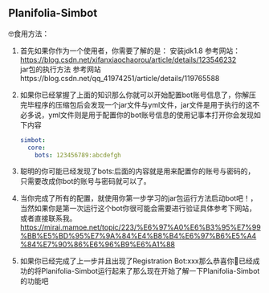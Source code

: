 ## Planifolia-Simbot

🤓食用方法：

1. 首先如果你作为一个使用者，你需要了解的是：
   安装jdk1.8 参考网站：https://blog.csdn.net/xifanxiaochaorou/article/details/123546232<br/>
   jar包的执行方法 参考网站https://blog.csdn.net/qq_41974251/article/details/119765588<br/>
2. 如果你已经掌握了上面的知识那么你就可以开始配置bot账号信息了，你解压完毕程序的压缩包后会发现一个jar文件与yml文件，jar文件是用于执行的这不必多说，yml文件则是用于配置你的bot账号信息的使用记事本打开你会发现如下内容

   ```yml
   simbot:
     core:
       bots: 123456789:abcdefgh
   ```
3. 聪明的你可能已经发现了bots:后面的内容就是用来配置你的账号与密码的，只需要改成你bot的账号与密码就可以了。
4. 当你完成了所有的配置，就使用你第一步学习的jar包运行方法启动bot吧！，当然如果你是第一次运行这个bot你很可能会需要进行验证具体参考下网站，或者直接联系我。https://mirai.mamoe.net/topic/223/%E6%97%A0%E6%B3%95%E7%99%BB%E5%BD%95%E7%9A%84%E4%B8%B4%E6%97%B6%E5%A4%84%E7%90%86%E6%96%B9%E6%A1%88
5. 如果你已经完成了上一步并且出现了Registration Bot:xxx那么恭喜你🎉️已经成功的将Planifolia-Simbot运行起来了那么现在开始了解一下Planifolia-Simbot的功能吧
